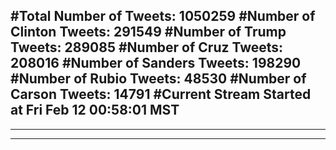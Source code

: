 #Total Number of Tweets: 1050259 
#Number of Clinton Tweets: 291549
#Number of Trump Tweets: 289085
#Number of Cruz Tweets: 208016
#Number of Sanders Tweets: 198290
#Number of Rubio Tweets: 48530
#Number of Carson Tweets: 14791
#Current Stream Started at Fri Feb 12 00:58:01 MST
---
---
---

